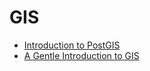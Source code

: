 # GIS

- [Introduction to PostGIS](http://workshops.boundlessgeo.com/postgis-intro/)
- [A Gentle Introduction to GIS](https://docs.qgis.org/2.8/en/docs/gentle_gis_introduction/)
